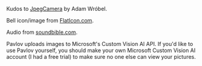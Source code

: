 Kudos to [JpegCamera](https://github.com/amw/jpeg_camera) by Adam Wróbel.

Bell icon/image from [FlatIcon.com](flaticon.com).

Audio from [soundbible.com](soundbible.com).

Pavlov uploads images to Microsoft's Custom Vision AI API. If you'd like to use Pavlov yourself, you should
make your own Microsoft Custom Vision AI account (I had a free trial) to make sure no one else can view your
pictures.
